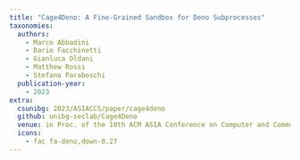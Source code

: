```yaml
---
title: "Cage4Deno: A Fine-Grained Sandbox for Deno Subprocesses"
taxonomies:
  authors:
    - Marco Abbadini
    - Dario Facchinetti
    - Gianluca Oldani
    - Matthew Rossi
    - Stefano Paraboschi
  publication-year:
    - 2023
extra:
  csunibg: 2023/ASIACCS/paper/cage4deno
  github: unibg-seclab/Cage4Deno
  venue: in Proc. of the 18th ACM ASIA Conference on Computer and Communications Security (ASIACCS), Melbourne, Australia, July 10-14, 2023
  icons:
    - fac fa-deno,down-0.27
---
```

